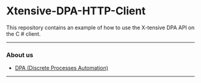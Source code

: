 # Xtensive-DPA-HTTP-Client

This repository contains an example of how to use the X-tensive DPA API on the C # client.

---
### About us

* [DPA (Discrete Processes Automation)](https://rundpa.com)

---

